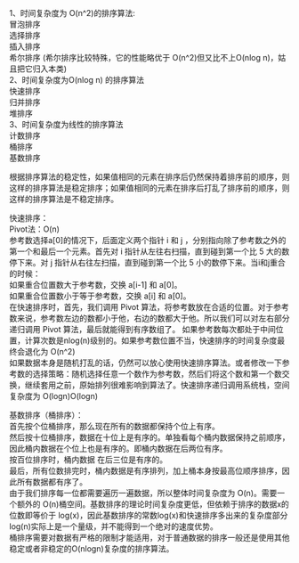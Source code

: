 1、时间复杂度为 O(n^2)的排序算法:  
冒泡排序  
选择排序  
插入排序  
希尔排序 (希尔排序比较特殊，它的性能略优于 O(n^2)但又比不上O(nlog n)，姑且把它归入本类)  
2、时间复杂度为O(nlog n) 的排序算法  
快速排序  
归并排序  
堆排序  
3、时间复杂度为线性的排序算法  
计数排序  
桶排序  
基数排序  
  
根据排序算法的稳定性，如果值相同的元素在排序后仍然保持着排序前的顺序，则这样的排序算法是稳定排序；如果值相同的元素在排序后打乱了排序前的顺序，则这样的排序算法是不稳定排序。  
  
快速排序：  
Pivot法：O(n)  
参考数选择a[0]的情况下，后面定义两个指针 i 和 j ，分别指向除了参考数之外的第一个和最后一个元素。首先对 i 指针从左往右扫描，直到碰到第一个比 5 大的数停下来。对 j 指针从右往左扫描，直到碰到第一个比 5 小的数停下来。当i和j重合的时候：  
如果重合位置数大于参考数，交换 a[i-1] 和 a[0]。  
如果重合位置数小于等于参考数，交换 a[i] 和 a[0]。  
在快速排序时，首先，我们调用 Pivot 算法，将参考数放在合适的位置。对于参考数来说，参考数左边的数都小于他，右边的数都大于他。所以我们可以对左右部分递归调用 Pivot 算法，最后就能得到有序数组了。
如果参考数每次都处于中间位置，计算次数是nlog(n)级别的。如果参考数位置不当，快速排序的时间复杂度最终会退化为 O(n^2)  
如果数据本身是随机打乱的话，仍然可以放心使用快速排序算法。或者修改一下参考数的选择策略：随机选择任意一个数作为参考数，然后们将这个数和第一个数交换，继续套用之前，原始排列很难影响到算法了。快速排序递归调用系统栈，空间复杂度为 O(logn)O(logn)  
  
基数排序（桶排序）：  
首先按个位桶排序，那么现在所有的数据都保持个位上有序。  
然后按十位桶排序，数据在十位上是有序的。单独看每个桶内数据保持之前顺序，因此桶内数据在个位上也是有序的。即桶内数据在后两位有序。  
按百位排序时，桶内数据 在后三位是有序的。  
最后，所有位数排完时，桶内数据是有序排列，加上桶本身按最高位顺序排序，因此所有数据都有序了。  
由于我们排序每一位都需要遍历一遍数据，所以整体时间复杂度为 O(n)。需要一个额外的 O(n)桶空间。基数排序的理论时间复杂度更低，但依赖于排序的数据x的位数即等价于 log(x)，因此基数排序的常数log(x)和快速排序多出来的复杂度部分 log(n)实际上是一个量级，并不能得到一个绝对的速度优势。  
桶排序需要对数据有严格的限制才能适用，对于普通数据的排序一般还是使用其他稳定或者非稳定的O(nlogn)复杂度的排序算法。  
